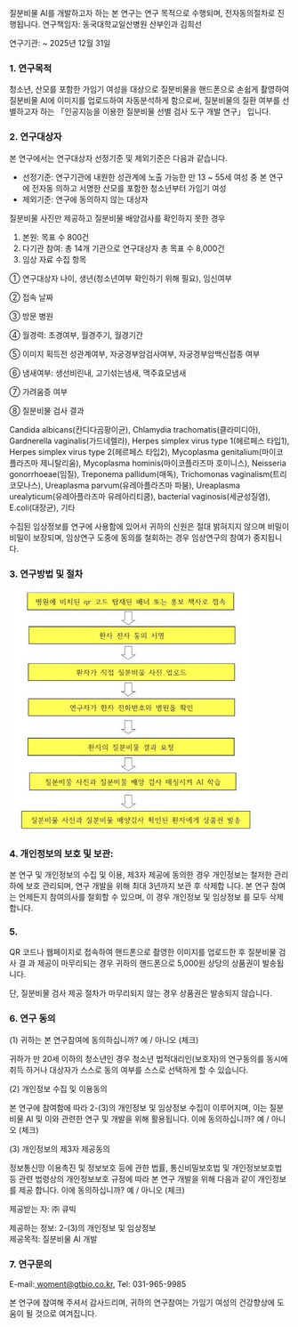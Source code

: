 질분비물 AI를 개발하고자 하는 본 연구는 연구 목적으로 수행되며, 전자동의절차로 진행됩니다.  연구책임자: 동국대학교일산병원 산부인과 김희선 

연구기관: ~ 2025년 12월 31일 

### **1. 연구목적** 
청소년, 산모를 포함한 가임기 여성을 대상으로 질분비물을 핸드폰으로 손쉽게 촬영하여 질분비물 AI에 이미지를 업로드하여 자동분석하게 함으로써, 질분비물의 질환 여부를 선별하고자 하는 「인공지능을 이용한 질분비물 선별 검사 도구 개발 연구」 입니다.

### **2. 연구대상자**  

본 연구에서는 연구대상자 선정기준 및 제외기준은 다음과 같습니다.  
- 선정기준: 연구기관에 내원한 성관계에 노출 가능한 만 13 ~ 55세 여성 중 본 연구에 전자동 의하고 서명한 산모를 포함한 청소년부터 가임기 여성
- 제외기준: 연구에 동의하지 않는 대상자  

질분비물 사진만 제공하고 질분비물 배양검사를 확인하지 못한 경우 

1) 본원: 목표 수 800건  
1) 다기관 참여: 총 14개 기관으로 연구대상자 총 목표 수 8,000건 
1) 임상 자료 수집 항목   

①  연구대상자 나이, 생년(청소년여부 확인하기 위해 필요), 임신여부 

②  접속 날짜 

③  방문 병원 

④  월경력: 초경여부, 월경주기, 월경기간 

⑤  이미지 획득전 성관계여부, 자궁경부암검사여부, 자궁경부암백신접종 여부  

⑥  냄새여부: 생선비린내, 고기섞는냄새, 맥주효모냄새  

⑦  가려움증 여부  

⑧  질분비물 검사 결과 

Candida  albicans(칸디다곰팡이균),  Chlamydia  trachomatis(클라미디아),  Gardnerella vaginalis(가드네렐라), Herpes simplex virus type 1(헤르페스 타입1), Herpes simplex virus type 2(헤르페스  타입2),  Mycoplasma  genitalium(마이코플라즈마  제니탈리움),  Mycoplasma hominis(마이코플라즈마  호미니스),  Neisseria  gonorrhoeae(임질),  Treponema  pallidum(매독),  Trichomonas vaginalism(트리코모나스), Ureaplasma parvum(유레아플라즈마 파붐), Ureaplasma urealyticum(유레아플라즈마 유레아리티쿰), bacterial vaginosis(세균성질염), E.coli(대장균), 기타  

수집된 임상정보를 연구에 사용함에 있어서 귀하의 신원은 절대 밝혀지지 않으며 비밀이 비밀이 보장되며, 임상연구 도중에 동의를 철회하는 경우 임상연구의 참여가 중지됩니다. 

### **3. 연구방법 및 절차**  

![](https://raw.githubusercontent.com/hwr12/obsidian/5a99508e287bff98ef04171cfb71abf730108005/App%20Misc/Woment/Aspose.Words.8af5698f-f0e8-4805-8660-e9561d9d79d3.001.jpeg)

### **4. 개인정보의 보호 및 보관**: 
   본 연구 및 개인정보의 수집 및 이용, 제3자 제공에 동의한 경우 개인정보는 철저한 관리하에 보호 관리되며, 연구 개발을 위해 최대 3년까지 보관 후 삭제합 니다. 본 연구 참여는 언제든지 참여의사를 철회할 수 있으며, 이 경우 개인정보 및 임상정보 를 모두 삭제합니다. 
### **5.**  
QR 코드나 웹페이지로 접속하여 핸드폰으로 촬영한 이미지를 업로드한 후 질분비물 검사 결 과 제공이 마무리되는 경우 귀하의 핸드폰으로 5,000원 상당의 상품권이 발송됩니다.  

단, 질분비물 검사 제공 절차가 마무리되지 않는 경우 상품권은 발송되지 않습니다.  

### **6. 연구 동의**  
(1) 귀하는 본 연구참여에 동의하십니까? 예 / 아니오 (체크) 

귀하가 만 20세 이하의 청소년인 경우 청소년 법적대리인(보호자)의 연구동의를 동시에 취득 하거나 대상자가 스스로 동의 여부를 스스로 선택하게 할 수 있습니다.  

(2) 개인정보 수집 및 이용동의 

본 연구에 참여함에 따라 2-(3)의 개인정보 및 임상정보 수집이 이루어지며, 이는 질분비물 AI 및 이와 관련한 연구 및 개발을 위해 활용됩니다. 이에 동의하십니까? 예 / 아니오 (체크) 

(3) 개인정보의 제3자 제공동의  

정보통신망 이용촉진 및 정보보호 등에 관한 법률, 통신비밀보호법 및 개인정보보호법 등 관련 법령상의 개인정보보호 규정에 따라 본 연구 개발을 위해 다음과 같이 개인정보를 제공 합니다. 이에 동의하십니까?  예 / 아니오 (체크) 

제공받는 자: ㈜ 큐빅 

제공하는 정보: 2-(3)의 개인정보 및 임상정보  
제공목적: 질분비물 AI 개발  

### **7. 연구문의**

E-mail:[ woment@gtbio.co.kr,](mailto:woment@gtbio.co.kr) 
Tel: 031-965-9985 

본 연구에 참여해 주셔서 감사드리며, 귀하의 연구참여는 가임기 여성의 건강향상에 도움이 될 것으로 여겨집니다.  
